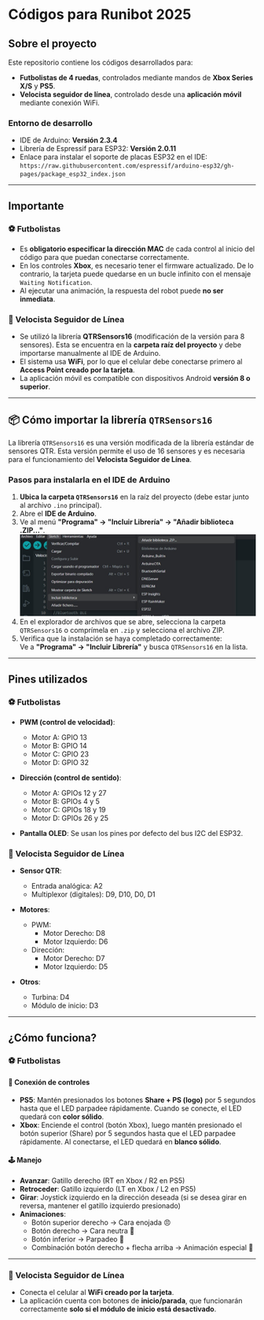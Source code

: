 # Códigos para Runibot 2025

## Sobre el proyecto

Este repositorio contiene los códigos desarrollados para:

- **Futbolistas de 4 ruedas**, controlados mediante mandos de **Xbox Series X/S** y **PS5**.
- **Velocista seguidor de línea**, controlado desde una **aplicación móvil** mediante conexión WiFi.

### Entorno de desarrollo

- IDE de Arduino: **Versión 2.3.4**
- Librería de Espressif para ESP32: **Versión 2.0.11**
- Enlace para instalar el soporte de placas ESP32 en el IDE:  
  `https://raw.githubusercontent.com/espressif/arduino-esp32/gh-pages/package_esp32_index.json`

---

## Importante

### ⚽ Futbolistas

- Es **obligatorio especificar la dirección MAC** de cada control al inicio del código para que puedan conectarse correctamente.
- En los controles **Xbox**, es necesario tener el firmware actualizado. De lo contrario, la tarjeta puede quedarse en un bucle infinito con el mensaje `Waiting Notification`.
- Al ejecutar una animación, la respuesta del robot puede **no ser inmediata**.

### 🚗 Velocista Seguidor de Línea

- Se utilizó la librería **QTRSensors16** (modificación de la versión para 8 sensores). Esta se encuentra en la **carpeta raíz del proyecto** y debe importarse manualmente al IDE de Arduino.
- El sistema usa **WiFi**, por lo que el celular debe conectarse primero al **Access Point creado por la tarjeta**.
- La aplicación móvil es compatible con dispositivos Android **versión 8 o superior**.

---

## 📦 Cómo importar la librería `QTRSensors16`

La librería `QTRSensors16` es una versión modificada de la librería estándar de sensores QTR. Esta versión permite el uso de 16 sensores y es necesaria para el funcionamiento del **Velocista Seguidor de Línea**.

### Pasos para instalarla en el IDE de Arduino

1. **Ubica la carpeta `QTRSensors16`** en la raíz del proyecto (debe estar junto al archivo `.ino` principal).
2. Abre el **IDE de Arduino**.
3. Ve al menú **"Programa" → "Incluir Librería" → "Añadir biblioteca .ZIP..."**.
  ![Importar librería](https://github.com/AnaOrozco122002/Codigos_Runibot_2025/blob/master/Velocista_WIFI/images/add.jpg)
4. En el explorador de archivos que se abre, selecciona la carpeta `QTRSensors16` o comprímela en `.zip` y selecciona el archivo ZIP.
5. Verifica que la instalación se haya completado correctamente:  
   Ve a **"Programa" → "Incluir Librería"** y busca `QTRSensors16` en la lista.

---

## Pines utilizados

### ⚽ Futbolistas

- **PWM (control de velocidad)**:
  - Motor A: GPIO 13  
  - Motor B: GPIO 14  
  - Motor C: GPIO 23  
  - Motor D: GPIO 32

- **Dirección (control de sentido)**:
  - Motor A: GPIOs 12 y 27  
  - Motor B: GPIOs 4 y 5  
  - Motor C: GPIOs 18 y 19  
  - Motor D: GPIOs 26 y 25

- **Pantalla OLED**: Se usan los pines por defecto del bus I2C del ESP32.

### 🚗 Velocista Seguidor de Línea

- **Sensor QTR**:
  - Entrada analógica: A2  
  - Multiplexor (digitales): D9, D10, D0, D1

- **Motores**:
  - PWM:
    - Motor Derecho: D8  
    - Motor Izquierdo: D6
  - Dirección:
    - Motor Derecho: D7  
    - Motor Izquierdo: D5

- **Otros**:
  - Turbina: D4  
  - Módulo de inicio: D3

---

## ¿Cómo funciona?

### ⚽ Futbolistas

#### 🔗 Conexión de controles

- **PS5**: Mantén presionados los botones **Share + PS (logo)** por 5 segundos hasta que el LED parpadee rápidamente. Cuando se conecte, el LED quedará con **color sólido**.
- **Xbox**: Enciende el control (botón Xbox), luego mantén presionado el botón superior (Share) por 5 segundos hasta que el LED parpadee rápidamente. Al conectarse, el LED quedará en **blanco sólido**.

#### 🕹️ Manejo

- **Avanzar**: Gatillo derecho (RT en Xbox / R2 en PS5)  
- **Retroceder**: Gatillo izquierdo (LT en Xbox / L2 en PS5)  
- **Girar**: Joystick izquierdo en la dirección deseada (si se desea girar en reversa, mantener el gatillo izquierdo presionado)  
- **Animaciones**:
  - Botón superior derecho → Cara enojada 😠  
  - Botón derecho → Cara neutra 🙂  
  - Botón inferior → Parpadeo 👀  
  - Combinación botón derecho + flecha arriba → Animación especial 🎉

---

### 🚗 Velocista Seguidor de Línea

- Conecta el celular al **WiFi creado por la tarjeta**.
- La aplicación cuenta con botones de **inicio/parada**, que funcionarán correctamente **solo si el módulo de inicio está desactivado**.
